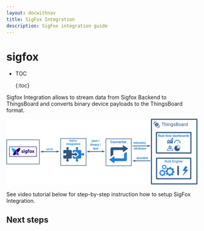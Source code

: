 ```yaml
---
layout: docwithnav
title: SigFox Integration
description: SigFox integration guide
---
```


# sigfox

* TOC

  {:toc}

Sigfox Integration allows to stream data from Sigfox Backend to ThingsBoard and converts binary device payloads to the ThingsBoard format.

![image](../../../.gitbook/assets/sigfox-integration.svg)

See video tutorial below for step-by-step instruction how to setup SigFox Integration.

## Next steps

